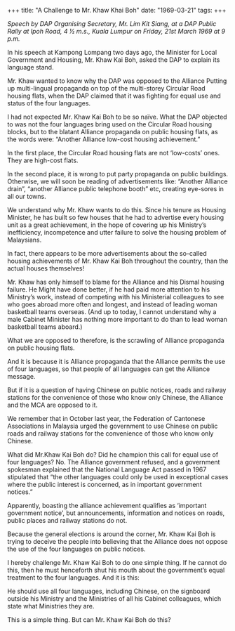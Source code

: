 +++ 
title: "A Challenge to Mr. Khaw Khai Boh"
date: "1969-03-21"
tags:
+++

_Speech by DAP Organising Secretary, Mr. Lim Kit Siang, at a DAP Public Rally at Ipoh Road, 4 ½ m.s., Kuala Lumpur on Friday, 21st March 1969 at 9 p.m._

In his speech at Kampong Lompang two days ago, the Minister for Local Government and Housing, Mr. Khaw Kai Boh, asked the DAP to explain its language stand.

Mr. Khaw wanted to know why the DAP was opposed to the Alliance Putting up multi-lingual propaganda on top of the multi-storey Circular Road housing flats, when the DAP claimed that it was fighting for equal use and status of the four languages.

I had not expected Mr. Khaw Kai Boh to be so naïve. What the DAP objected to was not the four languages bring used on the Circular Road housing blocks, but to the blatant Alliance propaganda on public housing flats, as the words were: “Another Alliance low-cost housing achievement.”

In the first place, the Circular Road housing flats are not ‘low-costs’ ones. They are high-cost flats.</u>

In the second place, it is wrong to put party propaganda on public buildings. Otherwise, we will soon be reading of advertisements like: “Another Alliance drain”, “another Alliance public telephone booth” etc, creating eye-sores in all our towns.

We understand why Mr. Khaw wants to do this. Since his tenure as Housing Minister, he has built so few houses that he had to advertise every housing unit as a great achievement, in the hope of covering up his Ministry’s inefficiency, incompetence and utter failure to solve the housing problem of Malaysians.

In fact, there appears to be more advertisements about the so-called housing achievements of Mr. Khaw Kai Boh throughout the country, than the actual houses themselves!

Mr. Khaw has only himself to blame for the Alliance and his Dismal housing failure. He Might have done better, if he had paid more attention to his Ministry’s work, instead of competing with his Ministerial colleagues to see who goes abroad more often and longest, and instead of leading woman basketball teams overseas. (And up to today, I cannot understand why a male Cabinet Minister has nothing more important to do than to lead woman basketball teams aboard.)

What we are opposed to therefore, is the scrawling of Alliance propaganda on public housing flats.

And it is because it is Alliance propaganda that the Alliance permits the use of four languages, so that people of all languages can get the Alliance message.

But if it is a question of having Chinese on public notices, roads and railway stations for the convenience of those who know only Chinese, the Alliance and the MCA are opposed to it.

We remember that in October last year, the Federation of Cantonese Associations in Malaysia urged the government to use Chinese on public roads and railway stations for the convenience of those who know only Chinese.

What did Mr.Khaw Kai Boh do? Did he champion this call for equal use of four languages? No. The Alliance government refused, and a government spokesman explained that the National Language Act passed in 1967 stipulated that “the other languages could only be used in exceptional cases where the public interest is concerned, as in important government notices.”

Apparently, boasting the alliance achievement qualifies as ‘important government notice’, but announcements, information and notices on roads, public places and railway stations do not.

Because the general elections is around the corner, Mr. Khaw Kai Boh is trying to deceive the people into believing that the Alliance does not oppose the use of the four languages on public notices.

I hereby challenge Mr. Khaw Kai Boh to do one simple thing. If he cannot do this, then he must henceforth shut his mouth about the government’s equal treatment to the four languages. And it is this:

He should use all four languages, including Chinese, on the signboard outside his Ministry and the Ministries of all his Cabinet colleagues, which state what Ministries they are.

This is a simple thing. But can Mr. Khaw Kai Boh do this?
 
